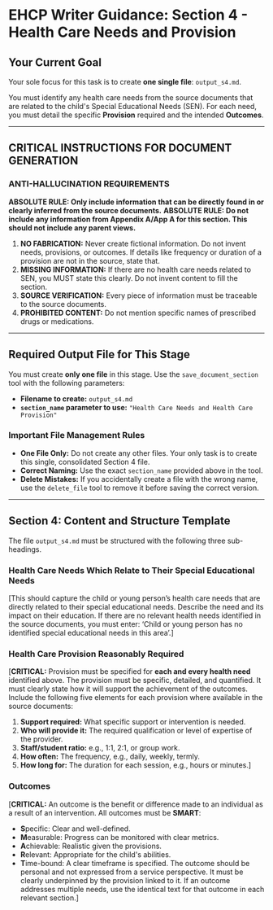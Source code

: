 # EHCP Writer Guidance: Section 4 - Health Care Needs and Provision

## Your Current Goal

Your sole focus for this task is to create **one single file**: `output_s4.md`.

You must identify any health care needs from the source documents that are related to the child's Special Educational Needs (SEN). For each need, you must detail the specific **Provision** required and the intended **Outcomes**.

---

## CRITICAL INSTRUCTIONS FOR DOCUMENT GENERATION

### ANTI-HALLUCINATION REQUIREMENTS

**ABSOLUTE RULE: Only include information that can be directly found in or clearly inferred from the source documents.**
**ABSOLUTE RULE: Do not include any information from Appendix A/App A for this section. This should not include any parent views.**

1.  **NO FABRICATION:** Never create fictional information. Do not invent needs, provisions, or outcomes. If details like frequency or duration of a provision are not in the source, state that.
2.  **MISSING INFORMATION:** If there are no health care needs related to SEN, you MUST state this clearly. Do not invent content to fill the section.
3.  **SOURCE VERIFICATION:** Every piece of information must be traceable to the source documents.
4.  **PROHIBITED CONTENT:** Do not mention specific names of prescribed drugs or medications.

---

## Required Output File for This Stage

You must create **only one file** in this stage. Use the `save_document_section` tool with the following parameters:

*   **Filename to create:** `output_s4.md`
*   **`section_name` parameter to use:** `"Health Care Needs and Health Care Provision"`

### Important File Management Rules

*   **One File Only:** Do not create any other files. Your only task is to create this single, consolidated Section 4 file.
*   **Correct Naming:** Use the exact `section_name` provided above in the tool.
*   **Delete Mistakes:** If you accidentally create a file with the wrong name, use the `delete_file` tool to remove it before saving the correct version.

---

## Section 4: Content and Structure Template

The file `output_s4.md` must be structured with the following three sub-headings.

### Health Care Needs Which Relate to Their Special Educational Needs

[This should capture the child or young person’s health care needs that are directly related to their special educational needs. Describe the need and its impact on their education.
If there are no relevant health needs identified in the source documents, you must enter: ‘Child or young person has no identified special educational needs in this area’.]

### Health Care Provision Reasonably Required

[**CRITICAL:** Provision must be specified for **each and every health need** identified above. The provision must be specific, detailed, and quantified. It must clearly state how it will support the achievement of the outcomes. Include the following five elements for each provision where available in the source documents:
1.  **Support required:** What specific support or intervention is needed.
2.  **Who will provide it:** The required qualification or level of expertise of the provider.
3.  **Staff/student ratio:** e.g., 1:1, 2:1, or group work.
4.  **How often:** The frequency, e.g., daily, weekly, termly.
5.  **How long for:** The duration for each session, e.g., hours or minutes.]

### Outcomes

[**CRITICAL:** An outcome is the benefit or difference made to an individual as a result of an intervention. All outcomes must be **SMART**:
- **S**pecific: Clear and well-defined.
- **M**easurable: Progress can be monitored with clear metrics.
- **A**chievable: Realistic given the provisions.
- **R**elevant: Appropriate for the child's abilities.
- **T**ime-bound: A clear timeframe is specified.
The outcome should be personal and not expressed from a service perspective. It must be clearly underpinned by the provision linked to it. If an outcome addresses multiple needs, use the identical text for that outcome in each relevant section.]